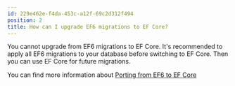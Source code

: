 ```yaml
---
id: 229e462e-f4da-453c-a12f-69c2d312f494
position: 2
title: How can I upgrade EF6 migrations to EF Core?
---
```


You cannot upgrade from EF6 migrations to EF Core. It's recommended to apply all EF6 migrations to your database before switching to EF Core. Then you can use EF Core for future migrations.

You can find more information about [Porting from EF6 to EF Core](https://learn.microsoft.com/en-us/ef/efcore-and-ef6/porting/port-code#existing-migrations)